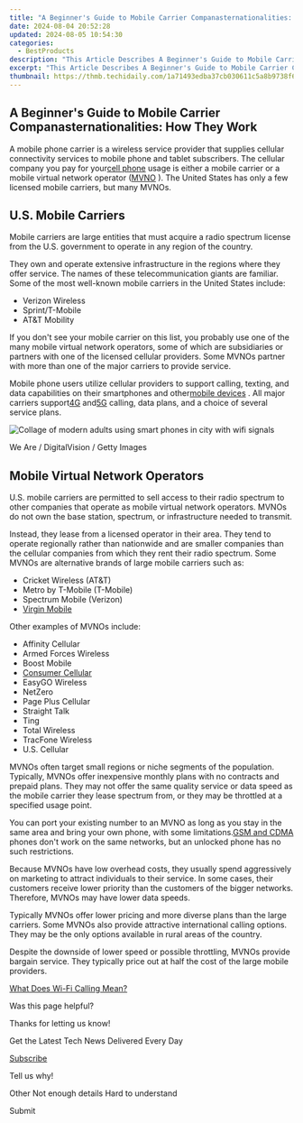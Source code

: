 ```yaml
---
title: "A Beginner's Guide to Mobile Carrier Companasternationalities: How They Work"
date: 2024-08-04 20:52:28
updated: 2024-08-05 10:54:30
categories:
  - BestProducts
description: "This Article Describes A Beginner's Guide to Mobile Carrier Companasternationalities: How They Work"
excerpt: "This Article Describes A Beginner's Guide to Mobile Carrier Companasternationalities: How They Work"
thumbnail: https://thmb.techidaily.com/1a71493edba37cb030611c5a8b9738f6d63a9069f2561431aa2bb888dda851d0.jpg
---
```


## A Beginner's Guide to Mobile Carrier Companasternationalities: How They Work
 A mobile phone carrier is a wireless service provider that supplies cellular connectivity services to mobile phone and tablet subscribers. The cellular company you pay for your[cell phone](https://www.lifewire.com/what-is-a-cell-phone-577492) usage is either a mobile carrier or a mobile virtual network operator ([MVNO](https://www.lifewire.com/networks-used-for-prepaid-wireless-service-579427) ). The United States has only a few licensed mobile carriers, but many MVNOs.

## U.S. Mobile Carriers

 Mobile carriers are large entities that must acquire a radio spectrum license from the U.S. government to operate in any region of the country.

 They own and operate extensive infrastructure in the regions where they offer service. The names of these telecommunication giants are familiar. Some of the most well-known mobile carriers in the United States include:

* Verizon Wireless
* Sprint/T-Mobile
* AT&T Mobility

 If you don't see your mobile carrier on this list, you probably use one of the many mobile virtual network operators, some of which are subsidiaries or partners with one of the licensed cellular providers. Some MVNOs partner with more than one of the major carriers to provide service.

 Mobile phone users utilize cellular providers to support calling, texting, and data capabilities on their smartphones and other[mobile devices](https://www.lifewire.com/what-is-a-mobile-device-2373355) . All major carriers support[4G](https://www.lifewire.com/what-is-4g-wireless-577577) and[5G](https://www.lifewire.com/5g-wireless-4155905) calling, data plans, and a choice of several service plans.

![Collage of modern adults using smart phones in city with wifi signals](https://www.lifewire.com/thmb/HHwkKQbXyBQAUVoe_cDL5eOJ1Bw=/1500x0/filters:no_upscale():max_bytes(150000):strip_icc():format(webp)/GettyImages-1344024810-045b8f9f67444b6085138e3fd55f1f78.jpg)

We Are / DigitalVision / Getty Images

## Mobile Virtual Network Operators

 U.S. mobile carriers are permitted to sell access to their radio spectrum to other companies that operate as mobile virtual network operators. MVNOs do not own the base station, spectrum, or infrastructure needed to transmit.

 Instead, they lease from a licensed operator in their area. They tend to operate regionally rather than nationwide and are smaller companies than the cellular companies from which they rent their radio spectrum. Some MVNOs are alternative brands of large mobile carriers such as:

* Cricket Wireless (AT&T)
* Metro by T-Mobile (T-Mobile)
* Spectrum Mobile (Verizon)
* [Virgin Mobile](http://virginmobileusa.com)

 Other examples of MVNOs include:

* Affinity Cellular
* Armed Forces Wireless
* Boost Mobile
* [Consumer Cellular](https://www.lifewire.com/no-contract-consumer-cellular-wireless-plans-4145371)
* EasyGO Wireless
* NetZero
* Page Plus Cellular
* Straight Talk
* Ting
* Total Wireless
* TracFone Wireless
* U.S. Cellular

 MVNOs often target small regions or niche segments of the population. Typically, MVNOs offer inexpensive monthly plans with no contracts and prepaid plans. They may not offer the same quality service or data speed as the mobile carrier they lease spectrum from, or they may be throttled at a specified usage point.

 You can port your existing number to an MVNO as long as you stay in the same area and bring your own phone, with some limitations.[GSM and CDMA](https://www.lifewire.com/gsm-edge-cdma-tdma-578682) phones don't work on the same networks, but an unlocked phone has no such restrictions.

 Because MVNOs have low overhead costs, they usually spend aggressively on marketing to attract individuals to their service. In some cases, their customers receive lower priority than the customers of the bigger networks. Therefore, MVNOs may have lower data speeds.

 Typically MVNOs offer lower pricing and more diverse plans than the large carriers. Some MVNOs also provide attractive international calling options. They may be the only options available in rural areas of the country.

 Despite the downside of lower speed or possible throttling, MVNOs provide bargain service. They typically price out at half the cost of the large mobile providers.

[What Does Wi-Fi Calling Mean?](https://www.lifewire.com/what-is-wifi-calling-5074948)

Was this page helpful?

Thanks for letting us know!

 Get the Latest Tech News Delivered Every Day

[Subscribe](https://www.lifewire.com/#)

Tell us why!

 Other  Not enough details  Hard to understand

 Submit

<ins class="adsbygoogle"
     style="display:block"
     data-ad-format="autorelaxed"
     data-ad-client="ca-pub-7571918770474297"
     data-ad-slot="1223367746"></ins>



<ins class="adsbygoogle"
     style="display:block"
     data-ad-client="ca-pub-7571918770474297"
     data-ad-slot="8358498916"
     data-ad-format="auto"
     data-full-width-responsive="true"></ins>
